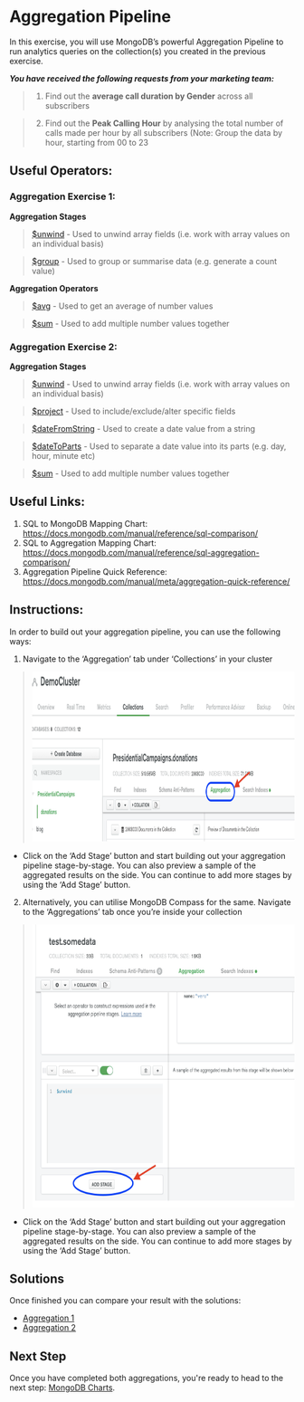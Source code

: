 # Aggregation Pipeline

In this exercise, you will use MongoDB’s powerful Aggregation Pipeline to run analytics queries on the collection(s) you created in the previous exercise. 

***You have received the following requests from your marketing team:***
> 1. Find out the **average call duration by Gender** across all subscribers

> 2. Find out the **Peak Calling Hour** by analysing the total number of calls made per hour by all subscribers (Note: Group the data by hour, starting from 00 to 23


## Useful Operators:

### Aggregation Exercise 1:

**Aggregation Stages**

> [$unwind](https://docs.mongodb.com/manual/reference/operator/aggregation/unwind/) - Used to unwind array fields (i.e. work with array values on an individual basis)

> [$group](https://docs.mongodb.com/manual/reference/operator/aggregation/group/) - Used to group or summarise data (e.g. generate a count value)

**Aggregation Operators**

> [$avg](https://docs.mongodb.com/manual/reference/operator/aggregation/avg/) - Used to get an average of number values

> [$sum](https://docs.mongodb.com/manual/reference/operator/aggregation/sum/) - Used to add multiple number values together

### Aggregation Exercise 2:

**Aggregation Stages**

> [$unwind](https://docs.mongodb.com/manual/reference/operator/aggregation/unwind/) - Used to unwind array fields (i.e. work with array values on an individual basis)

> [$project](https://docs.mongodb.com/manual/reference/operator/aggregation/project/) - Used to include/exclude/alter specific fields

> [$dateFromString](https://docs.mongodb.com/manual/reference/operator/aggregation/dateFromString/) - Used to create a date value from a string

> [$dateToParts](https://docs.mongodb.com/manual/reference/operator/aggregation/dateToParts/) - Used to separate a date value into its parts (e.g. day, hour, minute etc)

> [$sum](https://docs.mongodb.com/manual/reference/operator/aggregation/sum/) - Used to add multiple number values together

## Useful Links:
1. SQL to MongoDB Mapping Chart: https://docs.mongodb.com/manual/reference/sql-comparison/
2. SQL to Aggregation Mapping Chart: https://docs.mongodb.com/manual/reference/sql-aggregation-comparison/ 
3. Aggregation Pipeline Quick Reference: https://docs.mongodb.com/manual/meta/aggregation-quick-reference/


## Instructions:

In order to build out your aggregation pipeline, you can use the following ways:
1. Navigate to the ‘Aggregation’ tab under ‘Collections’ in your cluster 

> <img src="./images/Aggregation.png" height="300">

   - Click on the ‘Add Stage’ button and start building out your aggregation pipeline stage-by-stage. You can also preview a sample of the aggregated results on the side. You can continue to add more stages by using the ‘Add Stage’ button.

2. Alternatively, you can utilise MongoDB Compass for the same. Navigate to the ‘Aggregations’ tab once you’re inside your collection

> <img src="./images/Aggregation2.png" height="500">

   - Click on the ‘Add Stage’ button and start building out your aggregation pipeline stage-by-stage. You can also preview a sample of the aggregated results on the side. You can continue to add more stages by using the ‘Add Stage’ button.


## Solutions
Once finished you can compare your result with the solutions:
* [Aggregation 1](https://github.com/mcinteerj/rdbms-mdb-migration-workshop/blob/main/guides/solutions/Aggregation1.md)
* [Aggregation 2](https://github.com/mcinteerj/rdbms-mdb-migration-workshop/blob/main/guides/solutions/Aggregation2.md)

## Next Step

Once you have completed both aggregations, you're ready to head to the next step: [MongoDB Charts](../charts/).
